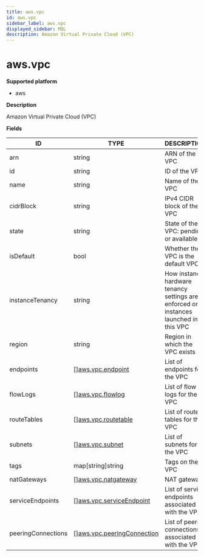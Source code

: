 ```yaml
---
title: aws.vpc
id: aws.vpc
sidebar_label: aws.vpc
displayed_sidebar: MQL
description: Amazon Virtual Private Cloud (VPC)
---
```


# aws.vpc

**Supported platform**

- aws

**Description**

Amazon Virtual Private Cloud (VPC)

**Fields**

| ID                 | TYPE                                                                | DESCRIPTION                                                                           |
| ------------------ | ------------------------------------------------------------------- | ------------------------------------------------------------------------------------- |
| arn                | string                                                              | ARN of the VPC                                                                        |
| id                 | string                                                              | ID of the VPC                                                                         |
| name               | string                                                              | Name of the VPC                                                                       |
| cidrBlock          | string                                                              | IPv4 CIDR block of the VPC                                                            |
| state              | string                                                              | State of the VPC: pending or available                                                |
| isDefault          | bool                                                                | Whether the VPC is the default VPC                                                    |
| instanceTenancy    | string                                                              | How instance hardware tenancy settings are enforced on instances launched in this VPC |
| region             | string                                                              | Region in which the VPC exists                                                        |
| endpoints          | &#91;&#93;[aws.vpc.endpoint](aws.vpc.endpoint.md)                   | List of endpoints for the VPC                                                         |
| flowLogs           | &#91;&#93;[aws.vpc.flowlog](aws.vpc.flowlog.md)                     | List of flow logs for the VPC                                                         |
| routeTables        | &#91;&#93;[aws.vpc.routetable](aws.vpc.routetable.md)               | List of route tables for the VPC                                                      |
| subnets            | &#91;&#93;[aws.vpc.subnet](aws.vpc.subnet.md)                       | List of subnets for the VPC                                                           |
| tags               | map[string]string                                                   | Tags on the VPC                                                                       |
| natGateways        | &#91;&#93;[aws.vpc.natgateway](aws.vpc.natgateway.md)               | NAT gateways                                                                          |
| serviceEndpoints   | &#91;&#93;[aws.vpc.serviceEndpoint](aws.vpc.serviceendpoint.md)     | List of service endpoints associated with the VPC                                     |
| peeringConnections | &#91;&#93;[aws.vpc.peeringConnection](aws.vpc.peeringconnection.md) | List of peering connections associated with the VPC                                   |
